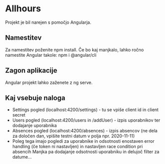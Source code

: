 # Allhours

Projekt je bil narejen s pomočjo Angularja.

## Namestitev

Za namestitev poženite npm install.
Če bo kaj manjkalo, lahko ročno namestite Angular takole: npm i @angular/cli

## Zagon aplikacije

Angular projekt lahko zaženete z ng serve.

## Kaj vsebuje naloga
- Settings pogled (localhost:4200/settings) - tu se vpiše client id in client secret
- Users pogled (localhost:4200/users in /addUser) - izpis uporabnikov ter dodajanje uporabnika
- Absences pogled (localhost:4200/absences) - izpis absencov (ne dela za določen dan, vpišite testni datum v polja npr. 2020-11-11)
- Poleg tega imajo pogledi za uporabnike in odsotnosti enostaven error handling (če token ni nastavljen) in nastavljen race condition pri absencih
Manjka pa dodajanje odsotnosti uporabniku in delujoč filter za datume...
